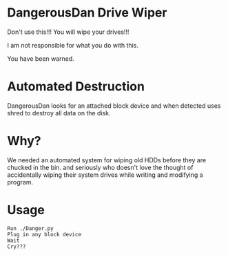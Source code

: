 # DangerousDan Drive Wiper
Don't use this!!! You will wipe your drives!!!
 
I am not responsible for what you do with this.
 
You have been warned.
 
# Automated Destruction
 
DangerousDan looks for an attached block device and when detected uses shred to destroy all data on the disk.
 
# Why?
 
We needed an automated system for wiping old HDDs before they are chucked in the bin. and seriously who doesn't love the thought of accidentally wiping their system drives while writing and modifying a program.

# Usage
```
Run ./Danger.py
Plug in any block device
Wait
Cry???
```
